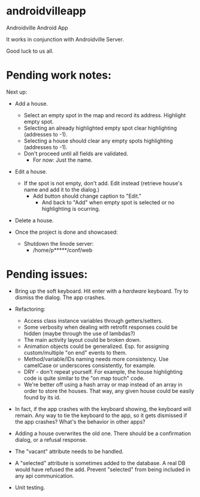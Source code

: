 # androidvilleapp
Androidville Android App

It works in conjunction with Androidville Server.

Good luck to us all.


Pending work notes:
===================

Next up:
 - Add a house.
   - Select an empty spot in the map and record its address.  Highlight empty spot.
   - Selecting an already highlighted empty spot clear highlighting (addresses to -1).
   - Selecting a house should clear any empty spots highlighting (addresses to -1).
   - Don't proceed until all fields are validated.
     - For now:  Just the name.
 
 - Edit a house.
   - If the spot is not empty, don't add.  Edit instead (retrieve house's name and add it to the dialog.)
     - Add button should change caption to "Edit."
       - And back to "Add" when empty spot is selected or no highlighting is ocurring.
 
 - Delete a house.
 
 - Once the project is done and showcased:
   - Shutdown the linode server:
     - /home/p*****/conf/web

Pending issues:
===============

- Bring up the soft keyboard.  Hit enter with a _hardware_ keyboard.  Try to dismiss the dialog.  The app crashes.

- Refactoring:
  - Access class instance variables through getters/setters.
  - Some verbosity when dealing with retrofit responses could be hidden (maybe through the use of lambdas?)
  - The main activity layout could be broken down.
  - Animation objects could be generalized.  Esp. for assigning custom/multiple "on end" events to them.
  - Method/variable/IDs naming needs more consistency.  Use camelCase or underscores consistently, for example.
  - DRY - don't repeat yourself.  For example, the house highlighting code is quite similar to the "on map touch" code. 
  - We're better off using a hash array or map instead of an array in order to store the houses.  That way, any given house could be easily found by its id.

- In fact, if the app crashes with the keyboard showing, the keyboard will remain.  Any way to tie the keyboard to the app, so it gets dismissed if the app crashes?  What's the behavior in other apps?

- Adding a house overwrites the old one.  There should be a confirmation dialog, or a refusal response.

- The "vacant" attribute needs to be handled.

- A "selected" attribute is sometimes added to the database.  A real DB would have refused the add.  Prevent "selected" from being included in any api communication.

- Unit testing.
